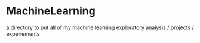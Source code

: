 # MachineLearning
a directory to put all of my machine learning exploratory analysis / projects / experiements
